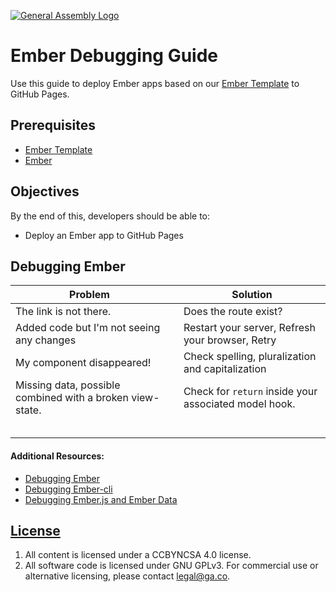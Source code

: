 [![General Assembly Logo](https://camo.githubusercontent.com/1a91b05b8f4d44b5bbfb83abac2b0996d8e26c92/687474703a2f2f692e696d6775722e636f6d2f6b6538555354712e706e67)](https://generalassemb.ly/education/web-development-immersive)

# Ember Debugging Guide

Use this guide to deploy Ember apps based on our [Ember Template](https://github.com/ga-wdi-boston/ember-template)
to GitHub Pages.

## Prerequisites

-   [Ember Template](https://github.com/ga-wdi-boston/ember-template)
-   [Ember](https://github.com/ga-wdi-boston/ember)

## Objectives

By the end of this, developers should be able to:

-   Deploy an Ember app to GitHub Pages

## Debugging Ember

| Problem                                                   |   | Solution                                              |
|-----------------------------------------------------------|---|-------------------------------------------------------|
| The link is not there.                                    |   | Does the route exist?                                 |
| Added code but I'm not seeing any changes                 |   | Restart your server, Refresh your browser, Retry      |
| My component disappeared!                                 |   | Check spelling, pluralization and capitalization      |
| Missing data, possible combined with a broken view-state. |   | Check for `return` inside your associated model hook. |
|                                                           |   |                                                       |
|                                                           |   |                                                       |
|                                                           |   |                                                       |
|                                                           |   |                                                       |
|                                                           |   |                                                       |

#### Additional Resources:

- [Debugging Ember](https://guides.emberjs.com/v1.11.0/understanding-ember/debugging/)
- [Debugging Ember-cli](http://presentationtier.com/tips-for-debugging-ember-cli/)
- [Debugging Ember.js and Ember Data](http://www.akshay.cc/blog/2013-02-22-debugging-ember-js-and-ember-data.html)

## [License](LICENSE)

1.  All content is licensed under a CC­BY­NC­SA 4.0 license.
1.  All software code is licensed under GNU GPLv3. For commercial use or
    alternative licensing, please contact legal@ga.co.
